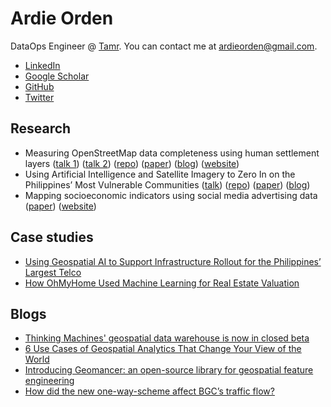 # Ardie Orden

DataOps Engineer @ [Tamr](https://www.tamr.com/). You can contact me at ardieorden@gmail.com.

* [LinkedIn](https://linkedin.com/in/ardieorden)
* [Google Scholar](https://scholar.google.com/citations?user=Se2SG9kAAAAJ&hl=en   )
* [GitHub](https://github.com/ardieorden)
* [Twitter](https://twitter.com/ardieorden)

## Research

* Measuring OpenStreetMap data completeness using human settlement layers ([talk 1](https://www.youtube.com/watch?v=B8cVO0xLtIA)) ([talk 2](https://www.youtube.com/watch?v=y6g_Z049qA8)) ([repo](https://github.com/thinkingmachines/osm-completeness)) ([paper](https://zenodo.org/record/3923033)) ([blog](https://stories.thinkingmachin.es/mapthegap/)) ([website](https://mapthegap.thinkingmachin.es/))
* Using Artificial Intelligence and Satellite Imagery to Zero In on the Philippines’ Most Vulnerable Communities ([talk](https://www.youtube.com/watch?v=apOYxPluPIo)) ([repo](https://github.com/thinkingmachines/ph-poverty-mapping)) ([paper](https://aiforsocialgood.github.io/icml2019/accepted/track1/pdfs/7_aisg_icml2019.pdf)) ([blog](https://stories.thinkingmachin.es/philippines-most-vulnerable-communities/))
* Mapping socioeconomic indicators using social media advertising data ([paper](https://epjdatascience.springeropen.com/articles/10.1140/epjds/s13688-020-00235-w)) ([website](https://qcri.thinkingmachin.es/))

## Case studies

* [Using Geospatial AI to Support Infrastructure Rollout for the Philippines’ Largest Telco](https://stories.thinkingmachin.es/wealth-detection-satellite-image/)
* [How OhMyHome Used Machine Learning for Real Estate Valuation](https://stories.thinkingmachin.es/how-ohmyhome-used-machine-learning-for-real-estate-valuation/)

## Blogs

* [Thinking Machines' geospatial data warehouse is now in closed beta](https://stories.thinkingmachin.es/thinking-machines-geospatial-data-warehouse-is-now-in-public-beta/)
* [6 Use Cases of Geospatial Analytics That Change Your View of the World](https://stories.thinkingmachin.es/6-use-cases-of-geospatial-analytics-that-change-your-view-of-the-world/)
* [Introducing Geomancer: an open-source library for geospatial feature engineering](https://stories.thinkingmachin.es/geomancer/)
* [How did the new one-way-scheme affect BGC’s traffic flow?](https://stories.thinkingmachin.es/bgc-waze-one-way/)
